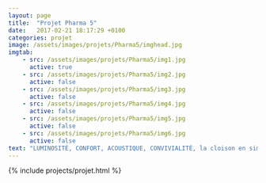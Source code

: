 ```yaml
---
layout: page
title:  "Projet Pharma 5"
date:   2017-02-21 18:17:29 +0100
categories: projet
image: /assets/images/projets/Pharma5/imghead.jpg
imgtab:
    - src: /assets/images/projets/Pharma5/img1.jpg
      active: true
    - src: /assets/images/projets/Pharma5/img2.jpg
      active: false
    - src: /assets/images/projets/Pharma5/img3.jpg
      active: false
    - src: /assets/images/projets/Pharma5/img4.jpg
      active: false
    - src: /assets/images/projets/Pharma5/img5.jpg
      active: false
    - src: /assets/images/projets/Pharma5/img6.jpg
      active: false
text: "LUMINOSITÉ, CONFORT, ACOUSTIQUE, CONVIVIALITÉ, la cloison en simple ou double parois vitrées acoustique, des solutions sur mesure pour vos aménagements de plateaux bureaux."
---
```

{% include projects/projet.html %}
